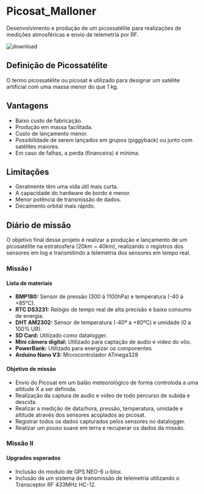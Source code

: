 # Picosat_Malloner
Desenvolvimento e produção de um picossatélite para realizações de medições atmosféricas e envio de telemetria por RF.

![download](https://user-images.githubusercontent.com/40063504/126914282-48e06e31-83de-4a18-91f1-eec003de2222.png)

## Definição de Picossatélite
O termo picossatélite ou picosat é utilizado para designar um satélite artificial com uma massa menor do que 1 kg. 

## Vantagens
- Baixo custo de fabricação.
- Produção em massa facilitada.
- Custo de lançamento menor.
- Possibilidade de serem lançados em grupos (piggyback) ou junto com satélites maiores.
- Em caso de falhas, a perda (financeira) é mínima.

## Limitações
- Geralmente têm uma vida útil mais curta.
- A capacidade do hardware de bordo é menor.
- Menor potência de transmissão de dados.
- Decaimento orbital mais rápido.

## Diário de missão
O objetivo final desse projeto é realizar a produção e lançamento de um picosatélite na estratosfera (20km ~ 40km), realizando o registros dos sensores em log e transmitindo a telemetria dos sensores em tempo real.

### Missão I
#### Lista de materiais
- **BMP180:** Sensor de pressão (300 à 1100hPa) e temperatura (-40 à +85°C).
- **RTC DS3231:** Relógio de tempo real de alta precisão e baixo consumo de energia.
- **DHT AM2302:** Sensor de temperatura (-40º a +80ºC) e umidade (0 a 100% UR).
- **SD Card:** Utilizado como datalogger.
- **Mini câmera digital:** Utilizado para captação de audio e video do vôo.
- **PowerBank:** Utilizado para energizar os componentes
- **Arduino Nano V3:** Microcontrolador ATmega328

#### Objetivo de missão
- Envio do Picosat em um balão meteorológico de forma controloda a uma altitude X a ser definida.
- Realização da captura de audio e video de todo percurso de subida e descida.
- Realizar a medição de data/hora, pressão, temperatura, umidade e altitude através dos sensores acoplados ao picosat.
- Registrar todos os dados capturados pelos sensores no datalogger.
- Realizar um pouso suave em terra e recuperar os dados da missão.


### Missão II
#### Upgrades esperados
- Inclusão do modulo de GPS NEO-6 u-blox.
- Inclusão de um sistema de transmissão de telemetria utilizando o Transceptor RF 433MHz HC-12.
